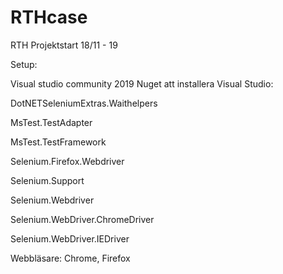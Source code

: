 # RTHcase
RTH
Projektstart 18/11 - 19

Setup:

Visual studio community 2019
Nuget att installera Visual Studio: 

DotNETSeleniumExtras.Waithelpers

MsTest.TestAdapter

MsTest.TestFramework

Selenium.Firefox.Webdriver

Selenium.Support

Selenium.Webdriver

Selenium.WebDriver.ChromeDriver

Selenium.WebDriver.IEDriver


Webbläsare: Chrome, Firefox
